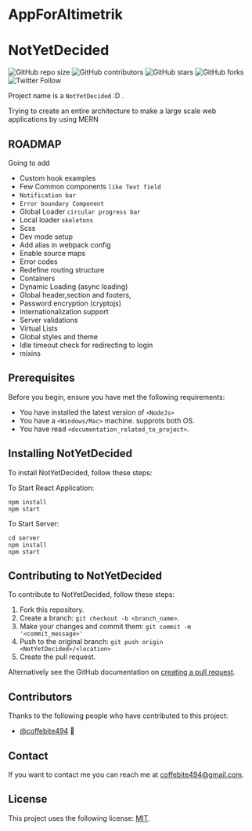# AppForAltimetrik
# NotYetDecided

<!--- These are examples. See https://shields.io for others or to customize this set of shields. You might want to include dependencies, project status and licence info here --->
![GitHub repo size](https://img.shields.io/github/repo-size/eshwarsaikumarp/AppForAltimetrik)
![GitHub contributors](https://img.shields.io/github/contributors/eshwarsaikumarp/AppForAltimetrik)
![GitHub stars](https://img.shields.io/github/stars/eshwarsaikumarp/AppForAltimetrik?style=social)
![GitHub forks](https://img.shields.io/github/forks/eshwarsaikumarp/AppForAltimetrik?tyle=social)
![Twitter Follow](https://img.shields.io/twitter/follow/coffebite494?style=social)

Project name is a `NotYetDecided` :D .

Trying to create an entire architecture to make a large scale web applications by using MERN

## ROADMAP

Going to add

* Custom hook examples
* Few Common components `like Text field`
* `Notification bar`
* `Error boundary Component`
* Global Loader `circular progress bar`
* Local loader `skeletons`
* Scss
* Dev mode setup
* Add alias in webpack config
* Enable source maps
* Error codes
* Redefine routing structure
* Containers
* Dynamic Loading (async loading)
* Global header,section and footers,
* Password encryption (cryptojs)
* Internationalization support
* Server validations
* Virtual Lists 
* Global styles and theme
* Idle timeout check for redirecting to login
* mixins

## Prerequisites

Before you begin, ensure you have met the following requirements:
<!--- These are just example requirements. Add, duplicate or remove as required --->
* You have installed the latest version of `<NodeJs>`
* You have a `<Windows/Mac>` machine. supprots both OS.
* You have read `<documentation_related_to_project>`.

## Installing NotYetDecided

To install NotYetDecided, follow these steps:

To Start React Application:
```
npm install
npm start
```

To Start Server:
```
cd server
npm install
npm start
```

## Contributing to NotYetDecided
<!--- If your README is long or you have some specific process or steps you want contributors to follow, consider creating a separate CONTRIBUTING.md file--->
To contribute to NotYetDecided, follow these steps:

1. Fork this repository.
2. Create a branch: `git checkout -b <branch_name>`.
3. Make your changes and commit them: `git commit -m '<commit_message>'`
4. Push to the original branch: `git push origin <NotYetDecided>/<location>`
5. Create the pull request.

Alternatively see the GitHub documentation on [creating a pull request](https://help.github.com/en/github/collaborating-with-issues-and-pull-requests/creating-a-pull-request).

## Contributors

Thanks to the following people who have contributed to this project:

* [@coffebite494](https://github.com/eshwarsaikumarp) 📖

## Contact

If you want to contact me you can reach me at <coffebite494@gmail.com>.

## License

This project uses the following license: [MIT](<link>).